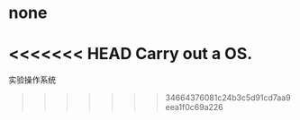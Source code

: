 none
====

<<<<<<< HEAD
Carry out a OS.
=======
实验操作系统
>>>>>>> 34664376081c24b3c5d91cd7aa9eea1f0c69a226
